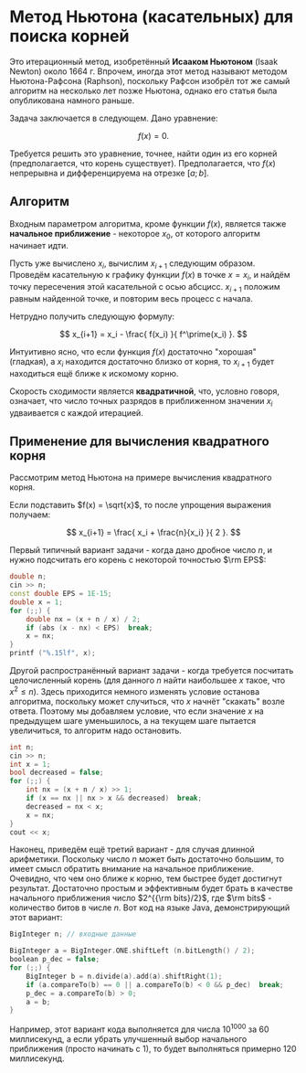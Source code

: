 # Метод Ньютона (касательных) для поиска корней

Это итерационный метод, изобретённый **Исааком Ньютоном** (Isaak Newton) около 1664 г. Впрочем, иногда этот метод называют методом Ньютона-Рафсона (Raphson), поскольку Рафсон изобрёл тот же самый алгоритм на несколько лет позже Ньютона, однако его статья была опубликована намного раньше.

Задача заключается в следующем. Дано уравнение:

$$
f(x) = 0.
$$

Требуется решить это уравнение, точнее, найти один из его корней (предполагается, что корень существует). Предполагается, что $f(x)$ непрерывна и дифференцируема на отрезке $[a;b]$.

## Алгоритм

Входным параметром алгоритма, кроме функции $f(x)$, является также **начальное приближение** - некоторое $x_0$, от которого алгоритм начинает идти.

Пусть уже вычислено $x_i$, вычислим $x_{i+1}$ следующим образом. Проведём касательную к графику функции $f(x)$ в точке $x = x_i$, и найдём точку пересечения этой касательной с осью абсцисс. $x_{i+1}$ положим равным найденной точке, и повторим весь процесс с начала.

Нетрудно получить следующую формулу:

$$
x_{i+1} = x_i - \frac{ f(x_i) }{ f^\prime(x_i) }.
$$

Интуитивно ясно, что если функция $f(x)$ достаточно "хорошая" (гладкая), а $x_i$ находится достаточно близко от корня, то $x_{i+1}$ будет находиться ещё ближе к искомому корню.

Скорость сходимости является **квадратичной**, что, условно говоря, означает, что число точных разрядов в приближенном значении $x_i$ удваивается с каждой итерацией.

## Применение для вычисления квадратного корня

Рассмотрим метод Ньютона на примере вычисления квадратного корня.

Если подставить $f(x) = \sqrt{x}$, то после упрощения выражения получаем:

$$
x_{i+1} = \frac{ x_i + \frac{n}{x_i} }{ 2 }.
$$

Первый типичный вариант задачи - когда дано дробное число $n$, и нужно подсчитать его корень с некоторой точностью $\rm EPS$:

<!--- TODO: specify code snippet id -->
``` cpp
double n;
cin >> n;
const double EPS = 1E-15;
double x = 1;
for (;;) {
    double nx = (x + n / x) / 2;
    if (abs (x - nx) < EPS)  break;
    x = nx;
}
printf ("%.15lf", x);
```

Другой распространённый вариант задачи - когда требуется посчитать целочисленный корень (для данного $n$ найти наибольшее $x$ такое, что $x^2 \le n$). Здесь приходится немного изменять условие останова алгоритма, поскольку может случиться, что $x$ начнёт "скакать" возле ответа. Поэтому мы добавляем условие, что если значение $x$ на предыдущем шаге уменьшилось, а на текущем шаге пытается увеличиться, то алгоритм надо остановить.

<!--- TODO: specify code snippet id -->
``` cpp
int n;
cin >> n;
int x = 1;
bool decreased = false;
for (;;) {
    int nx = (x + n / x) >> 1;
    if (x == nx || nx > x && decreased)  break;
    decreased = nx < x;
    x = nx;
}
cout << x;
```

Наконец, приведём ещё третий вариант - для случая длинной арифметики. Поскольку число $n$ может быть достаточно большим, то имеет смысл обратить внимание на начальное приближение. Очевидно, что чем оно ближе к корню, тем быстрее будет достигнут результат. Достаточно простым и эффективным будет брать в качестве начального приближения число $2^{{\rm bits}/2}$, где $\rm bits$ - количество битов в числе $n$. Вот код на языке Java, демонстрирующий этот вариант:

<!--- TODO: specify code snippet id -->
``` cpp
BigInteger n; // входные данные

BigInteger a = BigInteger.ONE.shiftLeft (n.bitLength() / 2);
boolean p_dec = false;
for (;;) {
    BigInteger b = n.divide(a).add(a).shiftRight(1);
    if (a.compareTo(b) == 0 || a.compareTo(b) < 0 && p_dec)  break;
    p_dec = a.compareTo(b) > 0;
    a = b;
}
```

Например, этот вариант кода выполняется для числа $10^{1000}$ за $60$ миллисекунд, а если убрать улучшенный выбор начального приближения (просто начинать с $1$), то будет выполняться примерно $120$ миллисекунд.
